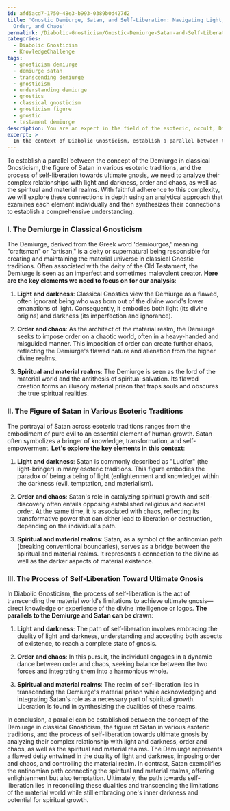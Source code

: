 ```yaml
---
id: afd5acd7-1750-48e3-b993-0389b0d427d2
title: 'Gnostic Demiurge, Satan, and Self-Liberation: Navigating Light, Darkness,
  Order, and Chaos'
permalink: /Diabolic-Gnosticism/Gnostic-Demiurge-Satan-and-Self-Liberation-Navigating-Light-Darkness-Order-and-Chaos/
categories:
  - Diabolic Gnosticism
  - KnowledgeChallenge
tags:
  - gnosticism demiurge
  - demiurge satan
  - transcending demiurge
  - gnosticism
  - understanding demiurge
  - gnostics
  - classical gnosticism
  - gnosticism figure
  - gnostic
  - testament demiurge
description: You are an expert in the field of the esoteric, occult, Diabolic Gnosticism and Education. You are a writer of tests, challenges, books and deep knowledge on Diabolic Gnosticism for initiates and students to gain deep insights and understanding from. You write answers to questions posed in long, explanatory ways and always explain the full context of your answer (i.e., related concepts, formulas, examples, or history), as well as the step-by-step thinking process you take to answer the challenges. Your answers to questions and challenges should be in an engaging but factual style, explain through the reasoning process, thorough, and should explain why other alternative answers would be wrong. Summarize the key themes, ideas, and conclusions at the end.
excerpt: > 
  In the context of Diabolic Gnosticism, establish a parallel between the concept of the Demiurge in classical Gnosticism, the figure of Satan in various esoteric traditions, and the process of self-liberation towards ultimate gnosis by analyzing their complex relationship with light and darkness, order and chaos, as well as spiritual and material realms.
---
```

To establish a parallel between the concept of the Demiurge in classical Gnosticism, the figure of Satan in various esoteric traditions, and the process of self-liberation towards ultimate gnosis, we need to analyze their complex relationships with light and darkness, order and chaos, as well as the spiritual and material realms. With faithful adherence to this complexity, we will explore these connections in depth using an analytical approach that examines each element individually and then synthesizes their connections to establish a comprehensive understanding.

### I. The Demiurge in Classical Gnosticism
The Demiurge, derived from the Greek word 'demiourgos,' meaning "craftsman" or "artisan," is a deity or supernatural being responsible for creating and maintaining the material universe in classical Gnostic traditions. Often associated with the deity of the Old Testament, the Demiurge is seen as an imperfect and sometimes malevolent creator. **Here are the key elements we need to focus on for our analysis**:

1. **Light and darkness**: Classical Gnostics view the Demiurge as a flawed, often ignorant being who was born out of the divine world's lower emanations of light. Consequently, it embodies both light (its divine origins) and darkness (its imperfection and ignorance).

2. **Order and chaos**: As the architect of the material realm, the Demiurge seeks to impose order on a chaotic world, often in a heavy-handed and misguided manner. This imposition of order can create further chaos, reflecting the Demiurge's flawed nature and alienation from the higher divine realms.

3. **Spiritual and material realms**: The Demiurge is seen as the lord of the material world and the antithesis of spiritual salvation. Its flawed creation forms an illusory material prison that traps souls and obscures the true spiritual realities.

### II. The Figure of Satan in Various Esoteric Traditions
The portrayal of Satan across esoteric traditions ranges from the embodiment of pure evil to an essential element of human growth. Satan often symbolizes a bringer of knowledge, transformation, and self-empowerment. **Let's explore the key elements in this context**:

1. **Light and darkness**: Satan is commonly described as "Lucifer" (the light-bringer) in many esoteric traditions. This figure embodies the paradox of being a being of light (enlightenment and knowledge) within the darkness (evil, temptation, and materialism).

2. **Order and chaos**: Satan's role in catalyzing spiritual growth and self-discovery often entails opposing established religious and societal order. At the same time, it is associated with chaos, reflecting its transformative power that can either lead to liberation or destruction, depending on the individual's path.

3. **Spiritual and material realms**: Satan, as a symbol of the antinomian path (breaking conventional boundaries), serves as a bridge between the spiritual and material realms. It represents a connection to the divine as well as the darker aspects of material existence.

### III. The Process of Self-Liberation Toward Ultimate Gnosis
In Diabolic Gnosticism, the process of self-liberation is the act of transcending the material world's limitations to achieve ultimate gnosis—direct knowledge or experience of the divine intelligence or logos. **The parallels to the Demiurge and Satan can be drawn**:

1. **Light and darkness**: The path of self-liberation involves embracing the duality of light and darkness, understanding and accepting both aspects of existence, to reach a complete state of gnosis.

2. **Order and chaos**: In this pursuit, the individual engages in a dynamic dance between order and chaos, seeking balance between the two forces and integrating them into a harmonious whole.

3. **Spiritual and material realms**: The realm of self-liberation lies in transcending the Demiurge's material prison while acknowledging and integrating Satan's role as a necessary part of spiritual growth. Liberation is found in synthesizing the dualities of these realms.

In conclusion, a parallel can be established between the concept of the Demiurge in classical Gnosticism, the figure of Satan in various esoteric traditions, and the process of self-liberation towards ultimate gnosis by analyzing their complex relationship with light and darkness, order and chaos, as well as the spiritual and material realms. The Demiurge represents a flawed deity entwined in the duality of light and darkness, imposing order and chaos, and controlling the material realm. In contrast, Satan exemplifies the antinomian path connecting the spiritual and material realms, offering enlightenment but also temptation. Ultimately, the path towards self-liberation lies in reconciling these dualities and transcending the limitations of the material world while still embracing one's inner darkness and potential for spiritual growth.
